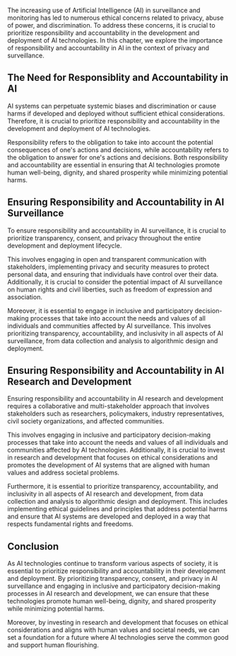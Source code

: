 
The increasing use of Artificial Intelligence (AI) in surveillance and monitoring has led to numerous ethical concerns related to privacy, abuse of power, and discrimination. To address these concerns, it is crucial to prioritize responsibility and accountability in the development and deployment of AI technologies. In this chapter, we explore the importance of responsibility and accountability in AI in the context of privacy and surveillance.

The Need for Responsiblity and Accountability in AI
---------------------------------------------------

AI systems can perpetuate systemic biases and discrimination or cause harms if developed and deployed without sufficient ethical considerations. Therefore, it is crucial to prioritize responsibility and accountability in the development and deployment of AI technologies.

Responsibility refers to the obligation to take into account the potential consequences of one's actions and decisions, while accountability refers to the obligation to answer for one's actions and decisions. Both responsibility and accountability are essential in ensuring that AI technologies promote human well-being, dignity, and shared prosperity while minimizing potential harms.

Ensuring Responsibility and Accountability in AI Surveillance
-------------------------------------------------------------

To ensure responsibility and accountability in AI surveillance, it is crucial to prioritize transparency, consent, and privacy throughout the entire development and deployment lifecycle.

This involves engaging in open and transparent communication with stakeholders, implementing privacy and security measures to protect personal data, and ensuring that individuals have control over their data. Additionally, it is crucial to consider the potential impact of AI surveillance on human rights and civil liberties, such as freedom of expression and association.

Moreover, it is essential to engage in inclusive and participatory decision-making processes that take into account the needs and values of all individuals and communities affected by AI surveillance. This involves prioritizing transparency, accountability, and inclusivity in all aspects of AI surveillance, from data collection and analysis to algorithmic design and deployment.

Ensuring Responsibility and Accountability in AI Research and Development
-------------------------------------------------------------------------

Ensuring responsibility and accountability in AI research and development requires a collaborative and multi-stakeholder approach that involves stakeholders such as researchers, policymakers, industry representatives, civil society organizations, and affected communities.

This involves engaging in inclusive and participatory decision-making processes that take into account the needs and values of all individuals and communities affected by AI technologies. Additionally, it is crucial to invest in research and development that focuses on ethical considerations and promotes the development of AI systems that are aligned with human values and address societal problems.

Furthermore, it is essential to prioritize transparency, accountability, and inclusivity in all aspects of AI research and development, from data collection and analysis to algorithmic design and deployment. This includes implementing ethical guidelines and principles that address potential harms and ensure that AI systems are developed and deployed in a way that respects fundamental rights and freedoms.

Conclusion
----------

As AI technologies continue to transform various aspects of society, it is essential to prioritize responsibility and accountability in their development and deployment. By prioritizing transparency, consent, and privacy in AI surveillance and engaging in inclusive and participatory decision-making processes in AI research and development, we can ensure that these technologies promote human well-being, dignity, and shared prosperity while minimizing potential harms.

Moreover, by investing in research and development that focuses on ethical considerations and aligns with human values and societal needs, we can set a foundation for a future where AI technologies serve the common good and support human flourishing.
